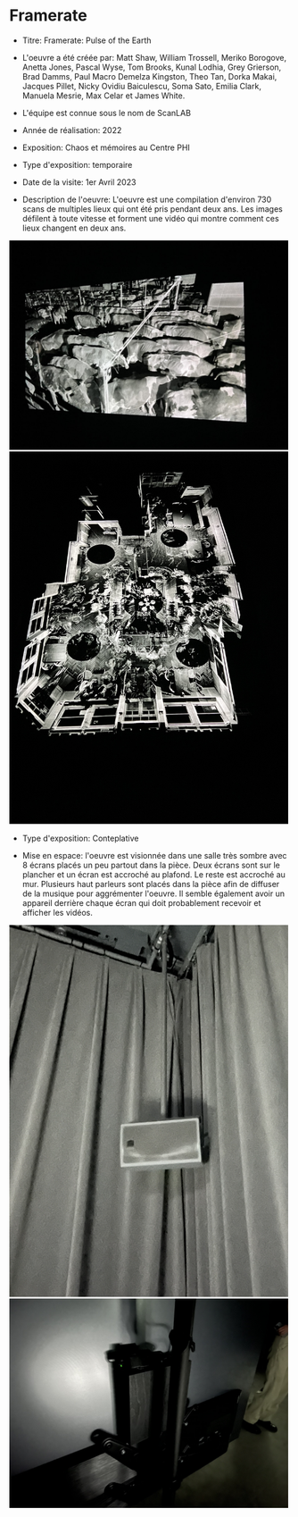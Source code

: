 # Framerate

- Titre: Framerate: Pulse of the Earth

- L'oeuvre a été créée par: Matt Shaw, William Trossell, Meriko Borogove, Anetta Jones, Pascal Wyse, Tom Brooks, Kunal Lodhia, Grey Grierson, Brad Damms, Paul Macro Demelza Kingston, Theo Tan, Dorka Makai, Jacques Pillet, Nicky Ovidiu Baiculescu, Soma Sato, Emilia Clark, Manuela Mesrie, Max Celar et James White.

- L'équipe est connue sous le nom de ScanLAB

- Année de réalisation: 2022

- Exposition: Chaos et mémoires au Centre PHI

- Type d'exposition: temporaire

- Date de la visite: 1er Avril 2023

- Description de l'oeuvre: L'oeuvre est une compilation d'environ 730 scans de multiples lieux qui ont été pris pendant deux ans. Les images défilent à toute vitesse et forment une vidéo qui montre comment ces lieux changent en deux ans.

<img src="Medias/Photo1.jpg" style="width: 500px;"></img> <img src="Medias/Photo2.jpg" style="width: 500px;"></img>

- Type d'exposition: Conteplative

- Mise en espace: l'oeuvre est visionnée dans une salle très sombre avec 8 écrans placés un peu partout dans la pièce. Deux écrans sont sur le plancher et un écran est accroché au plafond. Le reste est accroché au mur. Plusieurs haut parleurs sont placés dans la pièce afin de diffuser de la musique pour aggrémenter l'oeuvre. Il semble également avoir un appareil derrière chaque écran qui doit probablement recevoir et afficher les vidéos.

<img src="Medias/Speaker.jpg" style="width: 500px;"></img> <img src="Medias/Controleur.jpg" style="width: 500px;"></img>
